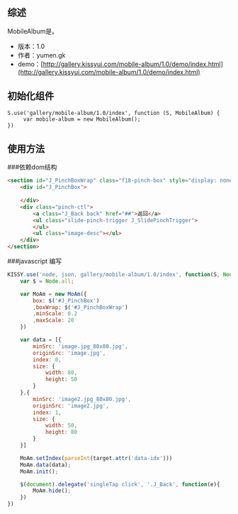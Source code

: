 ## 综述

MobileAlbum是。

* 版本：1.0
* 作者：yumen.gk
* demo：[http://gallery.kissyui.com/mobile-album/1.0/demo/index.html](http://gallery.kissyui.com/mobile-album/1.0/demo/index.html)

## 初始化组件

    S.use('gallery/mobile-album/1.0/index', function (S, MobileAlbum) {
         var mobile-album = new MobileAlbum();
    })

## 使用方法
###依赖dom结构
```html
<section id="J_PinchBoxWrap" class="f18-pinch-box" style="display: none;">
    <div id="J_PinchBox">
        
    </div>
    <div class="pinch-ctl">
        <a class="J_Back back" href="##">返回</a>
        <ul class="slide-pinch-trigger J_SlidePinchTrigger">
        </ul>
        <ul class="image-desc"></ul>
    </div>
</section>
```

###javascript 编写
```javascript
KISSY.use('node, json, gallery/mobile-album/1.0/index', function(S, Node, JSON, MoAm){
    var $ = Node.all;

    var MoAm = new MoAm({
        box: $('#J_PinchBox')
        ,boxWrap: $('#J_PinchBoxWrap')
        ,minScale: 0.2
        ,maxScale: 20
    })

    var data = [{
        minSrc: 'image.jpg_80x80.jpg',
        originSrc: 'image.jpg',
        index: 0,
        size: {
            width: 80,
            height: 50
        }
    },{
        minSrc: 'image2.jpg_80x80.jpg',
        originSrc: 'image2.jpg',
        index: 1,
        size: {
            width: 50,
            height: 80
        }
    }]

    MoAm.setIndex(parseInt(target.attr('data-idx')))
    MoAm.data(data);
    MoAm.init();

    $(document).delegate('singleTap click', '.J_Back', function(e){
        MoAm.hide();
    })
})
```
